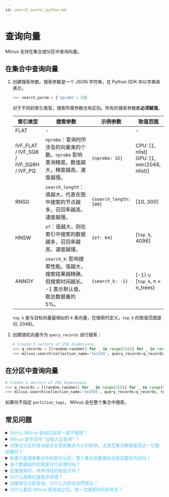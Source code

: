 ```yaml
---
id: search_vector_python.md
---
```


# 查询向量

Milvus 支持在集合或分区中查询向量。

## 在集合中查询向量

1. 创建搜索参数。搜索参数是一个 JSON 字符串，在 Python SDK 中以字典来表示。

   ```python
   >>> search_param = {'nprobe': 16}
   ```

   <div class="alert note">
   对于不同的索引类型，搜索所需参数也有区别。所有的搜索参数都<b>必须赋值</b>。
   </div>

   | 索引类型                             | 搜索参数                                                                                    | 示例参数              | 取值范围       |
   | ------------------------------------ | ------------------------------------------------------------------------------------------- | --------------------- | -------------- |
   | FLAT | - | | - |
   | IVF\_FLAT / IVF\_SQ8 / IVF\_SQ8H / IVF\_PQ | `nprobe`：查询时所涉及的向量类的个数。`nprobe` 影响查询精度。数值越大，精度越高，速度越慢。         | `{nprobe: 32}`         | CPU: [1, nlist] </br> GPU: [1, min(2048, nlist)]   |
   | RNSG                                | `search_length`：值越大，代表在图中搜索的节点越多，召回率越高，速度越慢。                         | `{search_length: 100}` | [10, 300]      |
   | HNSW                               | `ef`：值越大，则在索引中搜索的数据越多，召回率越高，速度越慢。                                    | `{ef: 64}`            | [`top_k`, 4096] |
   | ANNOY                              | `search_k`: 影响搜索性能。值越大，搜索结果越精确，但搜索时间越长。</br>-1 表示默认值，取总数据量的5%。 | `{search_k: -1}`    | {-1} ∪ [`top_k`, n × n_trees] |

   <div class="alert note">
   <code>top_k</code> 是与目标向量最相似的 k 条向量，在搜索时定义。<code>top_k</code> 的取值范围是 (0, 2048]。
   </div>

2. 创建随机向量作为 `query_records` 进行搜索：

   ```python
   # Create 5 vectors of 256 dimensions.
   >>> q_records = [[random.random() for _ in range(256)] for _ in range(5)]
   >>> milvus.search(collection_name='test01', query_records=q_records, top_k=2, params=search_param)
   ```

## 在分区中查询向量

```python
# Create 5 vectors of 256 dimensions.
>>> q_records = [[random.random() for _ in range(256)] for _ in range(5)]
>>> milvus.search(collection_name='test01', query_records=q_records, top_k=1, partition_tags=['tag01'], params=search_param)
```

<div class="alert note">
如果你不指定 <code>partition_tags</code>， Milvus 会在整个集合中搜索。
</div>


## 常见问题

<details>
<summary><font color="#4fc4f9">为什么 Milvus 查询召回率一直不理想？</font></summary>
{{fragments/faq_poor_recall_rate.md}}
</details>
<details>
<summary><font color="#4fc4f9">Milvus 是否支持 “边插入边查询” ？</font></summary>
{{fragments/faq_search_during_insert.md}}
</details>
<details>
<summary><font color="#4fc4f9">对集合分区的查询是否会受到集合大小的影响，尤其在集合数据量高达一亿数据量时？</font></summary>
{{fragments/faq_collection_affect_partition_search.md}}
</details>
<details>
<summary><font color="#4fc4f9">如果只是搜索集合中的部分分区，整个集合的数据会全部加载到内存吗？</font></summary>
{{fragments/faq_load_when_search_partition.md}}
</details>
<details>
<summary><font color="#4fc4f9">各个数据段的检索是并行处理的吗？</font></summary>
{{fragments/faq_search_segment_parallel.md}}
</details>
<details>
<summary><font color="#4fc4f9">批量搜索时，用多线程的收益大吗？</font></summary>
{{fragments/faq_multithreading_search.md}}
</details>
<details>
<summary><font color="#4fc4f9">为什么搜索的速度非常慢？</font></summary>
{{fragments/faq_search_slow.md}}
</details>
<details>
<summary><font color="#4fc4f9">创建索引立即查询，为什么内存会突然增长？</font></summary>
{{fragments/faq_search_increase_memory_usage.md}}
</details>
<details>
<summary><font color="#4fc4f9">为什么重启 Milvus 服务端之后，第一次搜索时间非常长？</font></summary>
{{fragments/faq_search_time_after_restart.md}}
</details>
